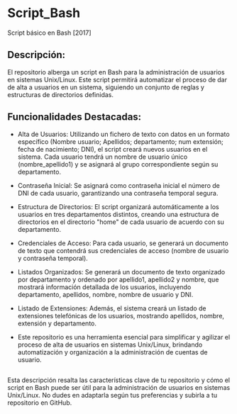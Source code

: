 # Script_Bash
Script básico en Bash [2017]

## Descripción:
El repositorio alberga un script en Bash para la administración de usuarios en sistemas Unix/Linux. Este script permitirá automatizar el proceso de dar de alta a usuarios en un sistema, siguiendo un conjunto de reglas y estructuras de directorios definidas.

## Funcionalidades Destacadas:

- Alta de Usuarios: Utilizando un fichero de texto con datos en un formato específico (Nombre usuario; Apellidos; departamento; num extensión; fecha de nacimiento; DNI), el script creará nuevos usuarios en el sistema. Cada usuario tendrá un nombre de usuario único (nombre_apellido1) y se asignará al grupo correspondiente según su departamento.

- Contraseña Inicial: Se asignará como contraseña inicial el número de DNI de cada usuario, garantizando una contraseña temporal segura.

- Estructura de Directorios: El script organizará automáticamente a los usuarios en tres departamentos distintos, creando una estructura de directorios en el directorio "home" de cada usuario de acuerdo con su departamento.

- Credenciales de Acceso: Para cada usuario, se generará un documento de texto que contendrá sus credenciales de acceso (nombre de usuario y contraseña temporal).

- Listados Organizados: Se generará un documento de texto organizado por departamento y ordenado por apellido1, apellido2 y nombre, que mostrará información detallada de los usuarios, incluyendo departamento, apellidos, nombre, nombre de usuario y DNI.

- Listado de Extensiones: Además, el sistema creará un listado de extensiones telefónicas de los usuarios, mostrando apellidos, nombre, extensión y departamento.

- Este repositorio es una herramienta esencial para simplificar y agilizar el proceso de alta de usuarios en sistemas Unix/Linux, brindando automatización y organización a la administración de cuentas de usuario.

## 
Esta descripción resalta las características clave de tu repositorio y cómo el script en Bash puede ser útil para la administración de usuarios en sistemas Unix/Linux. No dudes en adaptarla según tus preferencias y subirla a tu repositorio en GitHub.





